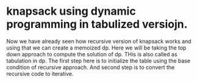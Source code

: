 # knapsack using dynamic programming in tabulized versiojn.

Now we have already seen how recursive version of knapsack works and using that we can
create a memoized dp. Here we will be taking the top down approach to compute the
solution of dp. THis is also called as tabulation in dp. The first step here is
to initialize the table using the base condition of recursive approach. And second
step is to convert the recursive code to iterative.
